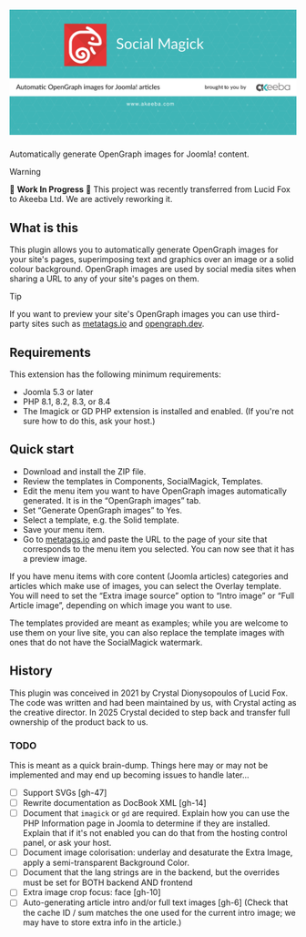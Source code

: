 # ![SocialMagick](https://github.com/akeeba/social-magick/blob/main/assets/banner/banner.png?raw=true)

Automatically generate OpenGraph images for Joomla! content.

> [!WARNING]  
> 🚧 **Work In Progress** 🚧 This project was recently transferred from Lucid Fox to Akeeba Ltd. We are actively reworking it. 

## What is this

This plugin allows you to automatically generate OpenGraph images for your site's pages, superimposing text and graphics over an image or a solid colour background. OpenGraph images are used by social media sites when sharing a URL to any of your site's pages on them.

> [!TIP]
> If you want to preview your site's OpenGraph images you can use third-party sites such as [metatags.io](https://metatags.io/) and [opengraph.dev](https://opengraph.dev/).

## Requirements

This extension has the following minimum requirements:

* Joomla 5.3 or later
* PHP 8.1, 8.2, 8.3, or 8.4
* The Imagick or GD PHP extension is installed and enabled. (If you're not sure how to do this, ask your host.)

## Quick start

* Download and install the ZIP file.
* Review the templates in Components, SocialMagick, Templates.
* Edit the menu item you want to have OpenGraph images automatically generated. It is in the “OpenGraph images” tab.
* Set “Generate OpenGraph images” to Yes.
* Select a template, e.g. the Solid template.
* Save your menu item.
* Go to [metatags.io](https://metatags.io/) and paste the URL to the page of your site that corresponds to the menu item you selected. You can now see that it has a preview image.

If you have menu items with core content (Joomla articles) categories and articles which make use of images, you can select the Overlay template. You will need to set the “Extra image source” option to “Intro image” or “Full Article image”, depending on which image you want to use.

The templates provided are meant as examples; while you are welcome to use them on your live site, you can also replace the template images with ones that do not have the SocialMagick watermark.

## History

This plugin was conceived in 2021 by Crystal Dionysopoulos of Lucid Fox. The code was written and had been maintained by us, with Crystal acting as the creative director. In 2025 Crystal decided to step back and transfer full ownership of the product back to us.

### TODO

This is meant as a quick brain-dump. Things here may or may not be implemented and may end up becoming issues to handle later...

* [ ] Support SVGs [gh-47]
* [ ] Rewrite documentation as DocBook XML [gh-14]
* [ ] Document that `imagick` or `gd` are required. Explain how you can use the PHP Information page in Joomla to determine if they are installed. Explain that if it's not enabled you can do that from the hosting control panel, or ask your host.
* [ ] Document image colorisation: underlay and desaturate the Extra Image, apply a semi-transparent Background Color.
* [ ] Document that the lang strings are in the backend, but the overrides must be set for BOTH backend AND frontend
* [ ] Extra image crop focus: face [gh-10]
* [ ] Auto-generating article intro and/or full text images [gh-6] (Check that the cache ID / sum matches the one used for the current intro image; we may have to store extra info in the article.)